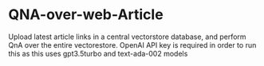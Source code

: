 # QNA-over-web-Article
Upload latest article links in a central vectorstore database, and perform QnA over the entire vectorestore. OpenAI API key is required in order to run this as this uses gpt3.5turbo and text-ada-002 models
